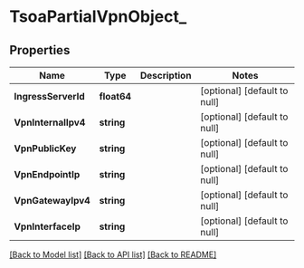 # TsoaPartialVpnObject_

## Properties
Name | Type | Description | Notes
------------ | ------------- | ------------- | -------------
**IngressServerId** | **float64** |  | [optional] [default to null]
**VpnInternalIpv4** | **string** |  | [optional] [default to null]
**VpnPublicKey** | **string** |  | [optional] [default to null]
**VpnEndpointIp** | **string** |  | [optional] [default to null]
**VpnGatewayIpv4** | **string** |  | [optional] [default to null]
**VpnInterfaceIp** | **string** |  | [optional] [default to null]

[[Back to Model list]](../README.md#documentation-for-models) [[Back to API list]](../README.md#documentation-for-api-endpoints) [[Back to README]](../README.md)

